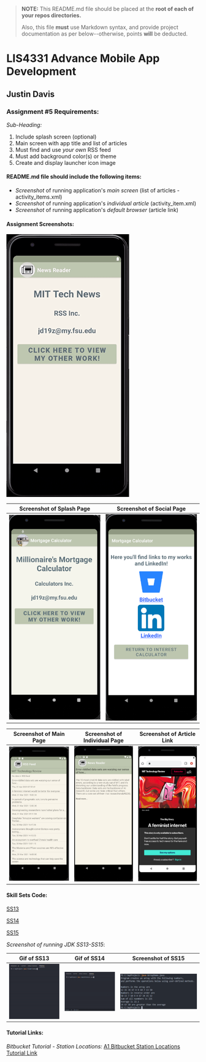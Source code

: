 > **NOTE:** This README.md file should be placed at the **root of each of your repos directories.**
>
>Also, this file **must** use Markdown syntax, and provide project documentation as per below--otherwise, points **will** be deducted.
>

# LIS4331 Advance Mobile App Development

## Justin Davis

### Assignment #5 Requirements:

*Sub-Heading:*

1. Include splash screen (optional)
2. Main screen with app title and list of articles
3. Must find and use *your own* RSS feed
4. Must add background color(s) or theme
5. Create and display launcher icon image

#### README.md file should include the following items:

* *Screenshot* of running application's *main screen* (list of articles - activity_items.xml)
* *Screenshot* of running application's *individual article* (activity_item.xml)
* *Screenshot* of running application's *default browser* (article link)

#### Assignment Screenshots:

![Gif of Application](img/app.gif)

Screenshot of Splash Page             |  Screenshot of Social Page         
:-------------------------:|:-------------------------:|
![Splash Page Screenshot](img/splash.png)  |   ![Social Page Screenshot](img/social.png)

Screenshot of Main Page             |  Screenshot of Individual Page       | Screenshot of Article Link 
:-------------------------:|:-------------------------:|:------------------------------------------------:
![Splash Main Screenshot](img/main.png)  |   ![Individual Page Screenshot](img/single.png)| ![Article Page Screenshot](img/article.png)

#### Skill Sets Code:

[SS13](docs/FileWriteRead.java)

[SS14](docs/simpleInterest.java)

[SS15](docs/ArrayDemo.java)

*Screenshot of running JDK SS13-SS15*:

Gif of SS13             |  Gif of SS14             | Screenshot of SS15          
:-------------------------:|:-------------------------:|:------------------------------------------------:
![SS10 Gif](img/ss13.gif)  |  ![SS14 Gif](img/ss14.gif)  | ![SS12 Screenshot](img/ss15.png)

#### Tutorial Links:

*Bitbucket Tutorial - Station Locations:*
[A1 Bitbucket Station Locations Tutorial Link](https://bitbucket.org/jd19z/bitbucketstationlocations/ "Bitbucket Station Locations")